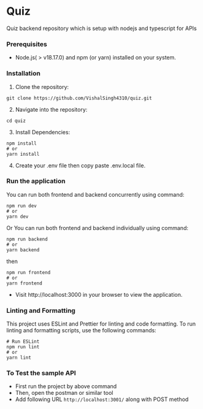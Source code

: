 # Quiz

Quiz backend repository which is setup with nodejs and typescript for APIs

### Prerequisites

- Node.js( > v18.17.0) and npm (or yarn) installed on your system.

### Installation

1. Clone the repository:
```
git clone https://github.com/VishalSingh4310/quiz.git
```

2. Navigate into the repository:
```
cd quiz
```

3. Install Dependencies:
```
npm install
# or
yarn install
```

4. Create your .env file then copy paste .env.local file.


### Run the application 

You can run both frontend and backend concurrently using command:
```
npm run dev
# or
yarn dev
```
Or You can run both frontend and backend individually using command:

```
npm run backend
# or
yarn backend
```
then
```
npm run frontend
# or
yarn frontend
```

- Visit http://localhost:3000 in your browser to view the application.

### Linting and Formatting

This project uses ESLint and Prettier for linting and code formatting. To run linting and formatting scripts, use the following commands:

```
# Run ESLint
npm run lint
# or
yarn lint
```

### To Test the sample API

- First run the project by above command
- Then, open the postman or similar tool
- Add following URL `http://localhost:3001/` along with POST method

